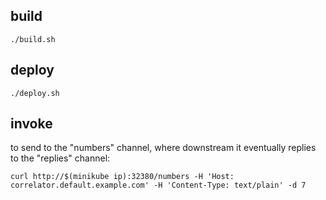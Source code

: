 
## build

```
./build.sh
```

## deploy

```
./deploy.sh
```

## invoke

to send to the "numbers" channel, where downstream it eventually replies
to the "replies" channel:

```
curl http://$(minikube ip):32380/numbers -H 'Host: correlator.default.example.com' -H 'Content-Type: text/plain' -d 7
```

